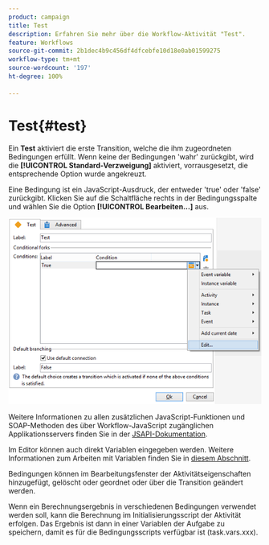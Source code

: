 ```yaml
---
product: campaign
title: Test
description: Erfahren Sie mehr über die Workflow-Aktivität "Test".
feature: Workflows
source-git-commit: 2b1dec4b9c456df4dfcebfe10d18e0ab01599275
workflow-type: tm+mt
source-wordcount: '197'
ht-degree: 100%

---
```


# Test{#test}



Ein **Test** aktiviert die erste Transition, welche die ihm zugeordneten Bedingungen erfüllt. Wenn keine der Bedingungen &#39;wahr&#39; zurückgibt, wird die **[!UICONTROL Standard-Verzweigung]** aktiviert, vorrausgesetzt, die entsprechende Option wurde angekreuzt.

Eine Bedingung ist ein JavaScript-Ausdruck, der entweder &#39;true&#39; oder &#39;false&#39; zurückgibt. Klicken Sie auf die Schaltfläche rechts in der Bedingungsspalte und wählen Sie die Option **[!UICONTROL Bearbeiten...]** aus.

![](assets/edit_test.png)

Weitere Informationen zu allen zusätzlichen JavaScript-Funktionen und SOAP-Methoden des über Workflow-JavaScript zugänglichen Applikationsservers finden Sie in der [JSAPI-Dokumentation](https://experienceleague.adobe.com/developer/campaign-api/api/index.html?lang=de).

Im Editor können auch direkt Variablen eingegeben werden. Weitere Informationen zum Arbeiten mit Variablen finden Sie in [diesem Abschnitt](javascript-scripts-and-templates.md#variables).

Bedingungen können im Bearbeitungsfenster der Aktivitätseigenschaften hinzugefügt, gelöscht oder geordnet oder über die Transition geändert werden.

Wenn ein Berechnungsergebnis in verschiedenen Bedingungen verwendet werden soll, kann die Berechnung im Initialisierungsscript der Aktivität erfolgen. Das Ergebnis ist dann in einer Variablen der Aufgabe zu speichern, damit es für die Bedingungsscripts verfügbar ist (task.vars.xxx).
